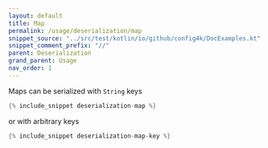 ```yaml
---
layout: default
title: Map
permalink: /usage/deserialization/map
snippet_source: "../src/test/kotlin/io/github/config4k/DocExamples.kt"
snippet_comment_prefix: "//"
parent: Deserialization
grand_parent: Usage
nav_order: 1
---
```


Maps can be serialized with `String` keys
```kotlin
{% include_snippet deserialization-map %}
```
or with arbitrary keys
```kotlin
{% include_snippet deserialization-map-key %}

```
